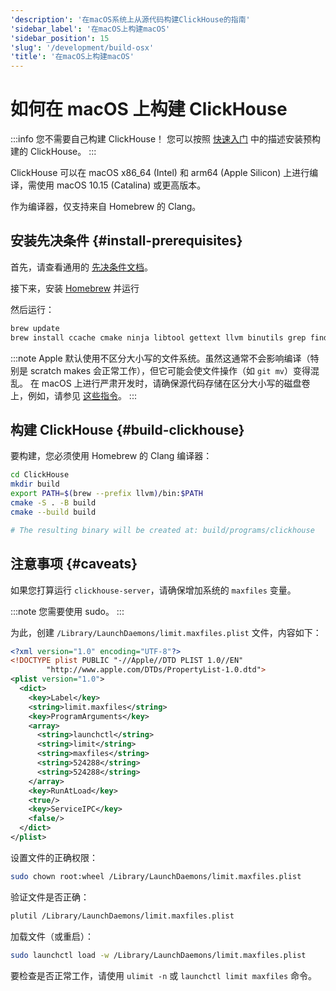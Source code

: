 ```yaml
---
'description': '在macOS系统上从源代码构建ClickHouse的指南'
'sidebar_label': '在macOS上构建macOS'
'sidebar_position': 15
'slug': '/development/build-osx'
'title': '在macOS上构建macOS'
---
```



# 如何在 macOS 上构建 ClickHouse

:::info 您不需要自己构建 ClickHouse！
您可以按照 [快速入门](https://clickhouse.com/#quick-start) 中的描述安装预构建的 ClickHouse。
:::

ClickHouse 可以在 macOS x86_64 (Intel) 和 arm64 (Apple Silicon) 上进行编译，需使用 macOS 10.15 (Catalina) 或更高版本。

作为编译器，仅支持来自 Homebrew 的 Clang。

## 安装先决条件 {#install-prerequisites}

首先，请查看通用的 [先决条件文档](developer-instruction.md)。

接下来，安装 [Homebrew](https://brew.sh/) 并运行

然后运行：

```bash
brew update
brew install ccache cmake ninja libtool gettext llvm binutils grep findutils nasm bash
```

:::note
Apple 默认使用不区分大小写的文件系统。虽然这通常不会影响编译（特别是 scratch makes 会正常工作），但它可能会使文件操作（如 `git mv`）变得混乱。
在 macOS 上进行严肃开发时，请确保源代码存储在区分大小写的磁盘卷上，例如，请参见 [这些指令](https://brianboyko.medium.com/a-case-sensitive-src-folder-for-mac-programmers-176cc82a3830)。
:::

## 构建 ClickHouse {#build-clickhouse}

要构建，您必须使用 Homebrew 的 Clang 编译器：

```bash
cd ClickHouse
mkdir build
export PATH=$(brew --prefix llvm)/bin:$PATH
cmake -S . -B build
cmake --build build

# The resulting binary will be created at: build/programs/clickhouse
```

## 注意事项 {#caveats}

如果您打算运行 `clickhouse-server`，请确保增加系统的 `maxfiles` 变量。

:::note
您需要使用 sudo。
:::

为此，创建 `/Library/LaunchDaemons/limit.maxfiles.plist` 文件，内容如下：

```xml
<?xml version="1.0" encoding="UTF-8"?>
<!DOCTYPE plist PUBLIC "-//Apple//DTD PLIST 1.0//EN"
        "http://www.apple.com/DTDs/PropertyList-1.0.dtd">
<plist version="1.0">
  <dict>
    <key>Label</key>
    <string>limit.maxfiles</string>
    <key>ProgramArguments</key>
    <array>
      <string>launchctl</string>
      <string>limit</string>
      <string>maxfiles</string>
      <string>524288</string>
      <string>524288</string>
    </array>
    <key>RunAtLoad</key>
    <true/>
    <key>ServiceIPC</key>
    <false/>
  </dict>
</plist>
```

设置文件的正确权限：

```bash
sudo chown root:wheel /Library/LaunchDaemons/limit.maxfiles.plist
```

验证文件是否正确：

```bash
plutil /Library/LaunchDaemons/limit.maxfiles.plist
```

加载文件（或重启）：

```bash
sudo launchctl load -w /Library/LaunchDaemons/limit.maxfiles.plist
```

要检查是否正常工作，请使用 `ulimit -n` 或 `launchctl limit maxfiles` 命令。
